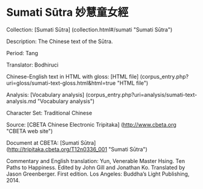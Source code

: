 # Sumati Sūtra 妙慧童女經

Collection: [Sumati Sūtra] (collection.html#/sumati "Sumati Sūtra")

Description: The Chinese text of the Sūtra.

Period: Tang

Translator: Bodhiruci

Chinese-English text in HTML with gloss: [HTML file] (corpus_entry.php?uri=gloss/sumati-text-gloss.html&html=true "HTML file")

Analysis: [Vocabulary analysis] (corpus_entry.php?uri=analysis/sumati-text-analysis.md "Vocabulary analysis")

Character Set: Traditional Chinese

Source: [CBETA Chinese Electronic Tripitaka] (http://www.cbeta.org "CBETA web site")

Document at CBETA: [Sumati Sūtra] (http://tripitaka.cbeta.org/T12n0336_001 "Sumati Sūtra")

Commentary and English translation: 
Yun, Venerable Master Hsing. Ten Paths to Happiness. Edited by John Gill and Jonathan Ko. Translated by Jason Greenberger. First edition. Los Angeles: Buddha’s Light Publishing, 2014.